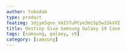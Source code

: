 ```yaml
---
author: tokodab
type: product
featimg: 1djym5qno_VmISTuPCye3Hi5p5w1SkVXI
title: Destiny Siva Samsung Galaxy S9 Case
tags: [samsung, galaxy, s9]
category: [samsung]
---
```

